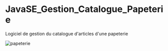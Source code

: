 # JavaSE_Gestion_Catalogue_Papeterie

 Logiciel de gestion du catalogue d'articles d'une papeterie
 
 ![papeterie](https://user-images.githubusercontent.com/77495411/117330395-ee853700-ae95-11eb-9ee7-fdca0cc0c2f2.png)

